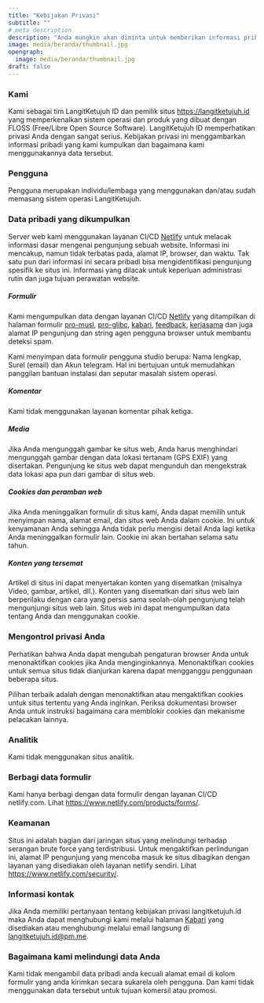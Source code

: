 ```yaml
---
title: "Kebijakan Privasi"
subtitle: ""
# meta description
description: "Anda mungkin akan diminta untuk memberikan informasi pribadi yang berhubungan dengan Layanan L7, tujuannya untuk kemudahan menghubungi dan mengenali."
image: media/beranda/thumbnail.jpg
opengraph:
  image: media/beranda/thumbnail.jpg
draft: false
---
```


### Kami

Kami sebagai tim LangitKetujuh ID dan pemilik situs https://langitketujuh.id yang memperkenalkan sistem operasi dan produk yang dibuat dengan FLOSS (Free/Libre Open Source Software). LangitKetujuh ID memperhatikan privasi Anda dengan sangat serius. Kebijakan privasi ini menggambarkan informasi pribadi yang kami kumpulkan dan bagaimana kami menggunakannya data tersebut.

### Pengguna

Pengguna merupakan individu/lembaga yang menggunakan dan/atau sudah memasang sistem operasi LangitKetujuh.

### Data pribadi yang dikumpulkan

Server web kami menggunakan layanan CI/CD [Netlify](https://netlify.com) untuk melacak informasi dasar mengenai pengunjung sebuah website. Informasi ini mencakup, namun tidak terbatas pada, alamat IP, browser, dan waktu. Tak satu pun dari informasi ini secara pribadi bisa mengidentifikasi pengunjung spesifik ke situs ini. Informasi yang dilacak untuk keperluan administrasi rutin dan juga tujuan perawatan website.

  ##### Formulir

  Kami mengumpulkan data dengan layanan CI/CD [Netlify](https://netlify.com) yang ditampilkan di halaman formulir [pro-musl](../pro-musl), [pro-glibc](../pro-glibc), [kabari](../kabari), [feedback](../feedback), [kerjasama](../kerjasama) dan juga alamat IP pengunjung dan string agen pengguna browser untuk membantu deteksi spam.

  Kami menyimpan data formulir pengguna studio berupa: Nama lengkap, Surel (email) dan Akun telegram. Hal ini bertujuan untuk memudahkan panggilan bantuan instalasi dan seputar masalah sistem operasi.

  ##### Komentar

  Kami tidak menggunakan layanan komentar pihak ketiga. 

  ##### Media

  Jika Anda mengunggah gambar ke situs web, Anda harus menghindari mengunggah gambar dengan data lokasi tertanam (GPS EXIF) yang disertakan. Pengunjung ke situs web dapat mengunduh dan mengekstrak data lokasi apa pun dari gambar di situs web.

  ##### Cookies dan peramban web

  Jika Anda meninggalkan formulir di situs kami, Anda dapat memilih untuk menyimpan nama, alamat email, dan situs web Anda dalam cookie. Ini untuk kenyamanan Anda sehingga Anda tidak perlu mengisi detail Anda lagi ketika Anda meninggalkan formulir lain. Cookie ini akan bertahan selama satu tahun.

  ##### Konten yang tersemat

  Artikel di situs ini dapat menyertakan konten yang disematkan (misalnya Video, gambar, artikel, dll.). Konten yang disematkan dari situs web lain berperilaku dengan cara yang persis sama seolah-olah pengunjung telah mengunjungi situs web lain. Situs web ini dapat mengumpulkan data tentang Anda dan menggunakan cookie.

### Mengontrol privasi Anda

Perhatikan bahwa Anda dapat mengubah pengaturan browser Anda untuk menonaktifkan cookies jika Anda menginginkannya. Menonaktifkan cookies untuk semua situs tidak dianjurkan karena dapat mengganggu penggunaan beberapa situs.

Pilihan terbaik adalah dengan menonaktifkan atau mengaktifkan cookies untuk situs tertentu yang Anda inginkan. Periksa dokumentasi browser Anda untuk instruksi bagaimana cara memblokir cookies dan mekanisme pelacakan lainnya.

### Analitik

Kami tidak menggunakan situs analitik.

### Berbagi data formulir

Kami hanya berbagi dengan data formulir dengan layanan CI/CD netlify.com. Lihat https://www.netlify.com/products/forms/.

### Keamanan

Situs ini adalah bagian dari jaringan situs yang melindungi terhadap serangan brute force yang terdistribusi. Untuk mengaktifkan perlindungan ini, alamat IP pengunjung yang mencoba masuk ke situs dibagikan dengan layanan yang disediakan oleh layanan netlify sendiri. Lihat https://www.netlify.com/security/.

### Informasi kontak

Jika Anda memiliki pertanyaan tentang kebijakan privasi langitketujuh.id maka Anda dapat menghubungi kami melalui halaman [Kabari](../kabari) yang disediakan atau menghubungi melalui email langsung di [langitketujuh.id@pm.me](mailto:langitketujuh.id@pm.me).

### Bagaimana kami melindungi data Anda

Kami tidak mengambil data pribadi anda kecuali alamat email di kolom formulir yang anda kirimkan secara sukarela oleh pengguna. Dan kami tidak menggunakan data tersebut untuk tujuan komersil atau promosi.
